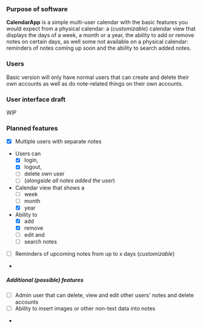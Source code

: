 ### Purpose of software
**CalendarApp** is a simple multi-user calendar with the basic features you would expect from a physical calendar: a (*customizable*) calendar view that displays the days of a week, a month or a year, the ability to add or remove notes on certain days, as well some not available on a physical calendar: reminders of notes coming up soon and the ability to search added notes.
### Users
Basic version will only have normal users that can create and delete their own accounts as well as do note-related things on their own accounts.
### User interface draft
WIP
### Planned features
- [x] Multiple users with separate notes
- Users can
  - [x] login,
  - [x] logout,
  - [ ] delete own user
  - [ ] (*alongside all notes added the user*)
- Calendar view that shows a 
  - [ ] week
  - [ ] month
  - [x] year
- Ability to 
  - [x] add
  - [x] remove
  - [ ] edit and
  - [ ] search notes
- [ ] Reminders of upcoming notes from up to x days (*customizable*)
- 
##### Additional (possible) features
- [ ] Admin user that can delete, view and edit other users' notes and delete accounts
- [ ] Ability to insert images or other non-text data into notes
- 
